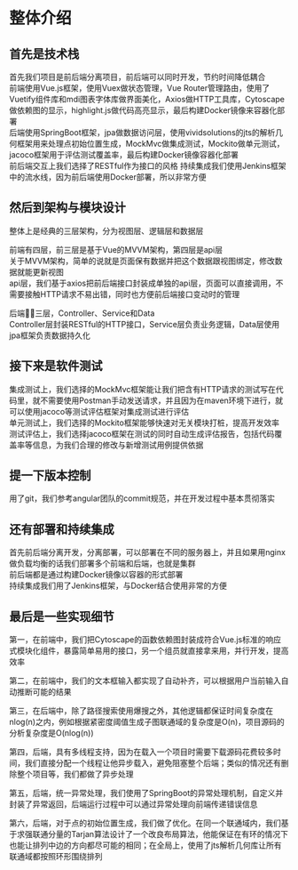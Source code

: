 # 整体介绍

## 首先是技术栈

首先我们项目是前后端分离项目，前后端可以同时开发，节约时间降低耦合  
前端使用Vue.js框架，使用Vuex做状态管理，Vue Router管理路由，使用了Vuetify组件库和mdi图表字体库做界面美化，Axios做HTTP工具库，Cytoscape做依赖图的显示，highlight.js做代码高亮显示，最后构建Docker镜像来容器化部署  
后端使用SpringBoot框架，jpa做数据访问层，使用vividsolutions的jts的解析几何框架用来处理点初始位置生成，MockMvc做集成测试，Mockito做单元测试，jacoco框架用于评估测试覆盖率，最后构建Docker镜像容器化部署  
前后端交互上我们选择了RESTful作为接口的风格
持续集成我们使用Jenkins框架中的流水线，因为前后端使用Docker部署，所以非常方便  

## 然后到架构与模块设计

整体上是经典的三层架构，分为视图层、逻辑层和数据层

前端有四层，前三层是基于Vue的MVVM架构，第四层是api层  
关于MVVM架构，简单的说就是页面保有数据并把这个数据跟视图绑定，修改数据就能更新视图  
api层，我们基于axios把前后端接口封装成单独的api层，页面可以直接调用，不需要接触HTTP请求不易出错，同时也方便前后端接口变动时的管理  

后端三层，Controller、Service和Data  
Controller层封装RESTful的HTTP接口，Service层负责业务逻辑，Data层使用jpa框架负责数据持久化  

## 接下来是软件测试

集成测试上，我们选择的MockMvc框架能让我们把含有HTTP请求的测试写在代码里，就不需要使用Postman手动发送请求，并且因为在maven环境下进行，就可以使用jacoco等测试评估框架对集成测试进行评估  
单元测试上，我们选择的Mockito框架能够快速对无关模块打桩，提高开发效率  
测试评估上，我们选择jacoco框架在测试的同时自动生成评估报告，包括代码覆盖率等信息，为我们合理的修改与新增测试用例提供依据  

## 提一下版本控制

用了git，我们参考angular团队的commit规范，并在开发过程中基本贯彻落实  

## 还有部署和持续集成

首先前后端分离开发，分离部署，可以部署在不同的服务器上，并且如果用nginx做负载均衡的话我们部署多个前端和后端，也就是集群  
前后端都是通过构建Docker镜像以容器的形式部署  
持续集成我们用了Jenkins框架，与Docker结合使用非常的方便  

## 最后是一些实现细节

第一，在前端中，我们把Cytoscape的函数依赖图封装成符合Vue.js标准的响应式模块化组件，暴露简单易用的接口，另一个组员就直接拿来用，并行开发，提高效率  

第二，在前端中，我们的文本框输入都实现了自动补齐，可以根据用户当前输入自动推断可能的结果  

第三，在后端中，除了路径搜索使用爆搜之外，其他逻辑都保证时间复杂度在nlog(n)之内，例如根据紧密度阈值生成子图联通域的复杂度是O(n)，项目源码的分析复杂度是O(nlog(n))  

第四，后端，具有多线程支持，因为在载入一个项目时需要下载源码花费较多时间，我们直接分配一个线程让他异步载入，避免阻塞整个后端；类似的情况还有删除整个项目等，我们都做了异步处理  

第五，后端，统一异常处理，我们使用了SpringBoot的异常处理机制，自定义并封装了异常返回，后端运行过程中可以通过异常处理向前端传递错误信息  

第六，后端，对于点的初始位置生成，我们做了优化。在同一个联通域内，我们基于求强联通分量的Tarjan算法设计了一个改良布局算法，他能保证在有环的情况下也能让排列中边的方向都尽可能的相同；在全局上，使用了jts解析几何库让所有联通域都按照环形围绕排列  
